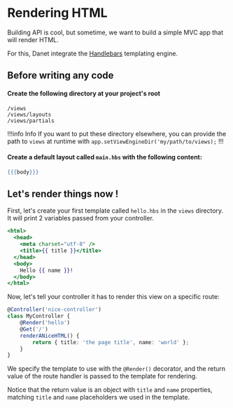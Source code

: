 # Rendering HTML

Building API is cool, but sometime, we want to build a simple MVC app that will
render HTML.

For this, Danet integrate the [Handlebars](https://handlebarsjs.com/) templating
engine.

## Before writing any code

#### Create the following directory at your project's root

```
/views
/views/layouts
/views/partials
```

!!!info Info 
If you want to put these directory elsewhere, you can provide the
path to `views` at runtime with `app.setViewEngineDir('my/path/to/views);`
!!!

#### Create a default layout called `main.hbs` with the following content:

```handlebars
{{{body}}}
```

## Let's render things now !

First, let's create your first template called `hello.hbs` in the `views`
directory. It will print 2 variables passed from your controller.

```handlebars
<html>
  <head>
    <meta charset="utf-8" />
    <title>{{ title }}</title>
  </head>
  <body>
    Hello {{ name }}!
  </body>
</html>
```

Now, let's tell your controller it has to render this view on a specific route:

```ts
@Controller('nice-controller')
class MyController {
	@Render('hello')
	@Get('/')
	renderANiceHTML() {
		return { title: 'the page title', name: 'world' };
	}
}
```

We specify the template to use with the `@Render()` decorator, and the return
value of the route handler is passed to the template for rendering.

Notice that the return value is an object with `title` and `name` properties,
matching `title` and `name` placeholders we used in the template.
